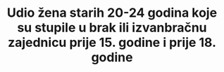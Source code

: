 ﻿---
title: >-
  Udio žena starih 20-24 godina koje su stupile u brak ili izvanbračnu zajednicu prije 15. godine i prije 18. godine
permalink: /5-3-1/
sdg_goal: 5
layout: indicator
indicator: 5.3.1
indicator_variable: null
graph: null
graph_type_description: Pending  edited  2014  SIPP
graph_status_notes: Assigned
variable_description: null
variable_notes: null
un_designated_tier: '2'
un_custodial_agency: >-
  UNICEF  (Partnering  Agencies:  WHO,  UNFPA,  UN  Women,  UN  DESA-Population  Division)
target_id: '5.3'
has_metadata: true
rationale_interpretation: >-
  Bračna zajednica prije 18. godine je temeljno kršenje ljudskih prava. Dječji brak često ugrožava razvoj djevojčica i rezultira ranom trudnoćom i društvenom izolacijom, prekidajući joj školovanje, ograničavajući joj mogućnosti za karijeru i stručno napredovanje i stavljajući ju u povećani rizik od nasilja od strane partnera. U mnogim kulturama od djevojčica u pubertetu se očekuje da usvoje spolne uloge povezane sa ženskim rodom. One uključuju ulazak u zajednicu i postajanje majkom. @@ Problem dječjeg braka spominje se u brojnim međunarodnim konvencijama i sporazumima: Konvencija o isključivanju svih oblika diskriminacije protiv žena (članak 16); Opća deklaracija o ljudskim pravima, Konvencija o pristanku na brak; Minimalna starosna dob za stupanje u brak i registraciju brakova; Afrička povelja o pravima i dobrobiti djece; i Protokol uz Afričku povelju o ljudskim pravima i pravima naroda o pravima žena u Africi. Iako se brak ne spominje direktno u Konvenciji o pravima djeteta, dječji brak je povezan s ostalim pravima kao što je pravo na slobodu i izražavanje, pravo na zaštitu od svih oblika zlostavljanja, i pravo na zaštitu od štetnih tradicionalnih običaja.
goal_meta_link: 'http://unstats.un.org/sdgs/files/metadata-compilation/Metadata-Goal-5.pdf'
goal_meta_link_page: 9
indicator_name: >-
  Udio žena starih 20-24 godina koje su stupile u brak ili izvanbračnu zajednicu prije 15. godine i prije 18. godine
target: >-
  Ukloniti sve štetne običaje, kao što su dječji, rani i prisilni brak te sakaćenje ženskih genitalija.
indicator_definition: >-
  Ovaj pokazatelj prikazuje udio žena starih 20 -24 godina koje su se prvi puta udale ili ušle u izvanbračnu zajednicu prije 18. godine. Računa se dijeljenjem broja žena starih 20-24 godina koje su se prvi puta udale ili ušle u izvanbračnu zajednicu prije 18. godine s ukupnim brojem žena starih 20-24 godina u stanovništvu


source_title: null
source_notes: null
published: true  

---